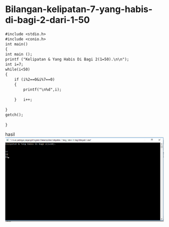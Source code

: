 # Bilangan-kelipatan-7-yang-habis-di-bagi-2-dari-1-50

    #include <stdio.h>
    #include <conio.h>
    int main()
    {
    int main ();
    printf ("Kelipatan & Yang Habis Di Bagi 2(1=50).\n\n");
    int i=7;
    while(i<50)
    {
        if (i%2==0&i%7==0)
        {
            printf("\n%d",i);

        }   i++;

    }
    getch();

    }


hasil![img](https://github.com/Masdiaditia/Bilangan-kelipatan-7-yang-habis-di-bagi-2-dari-1-50/blob/master/bilangan%20kelipatan%207%20yg%20habis%20di%20bagi%202.png?raw=true)
